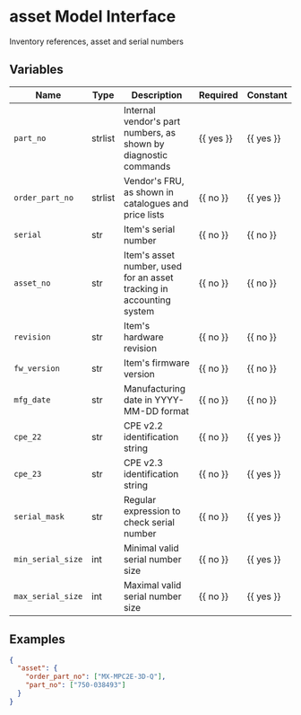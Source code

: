# asset Model Interface

Inventory references, asset and serial numbers

## Variables

<!-- table start -->
| Name              | Type    | Description                                                          | Required  | Constant  |
| ----------------- | ------- | -------------------------------------------------------------------- | --------- | --------- |
| `part_no`         | strlist | Internal vendor's part numbers, as shown by diagnostic commands      | {{ yes }} | {{ yes }} |
| `order_part_no`   | strlist | Vendor's FRU, as shown in catalogues and price lists                 | {{ no }}  | {{ yes }} |
| `serial`          | str     | Item's serial number                                                 | {{ no }}  | {{ no }}  |
| `asset_no`        | str     | Item's asset number, used for an asset tracking in accounting system | {{ no }}  | {{ no }}  |
| `revision`        | str     | Item's hardware revision                                             | {{ no }}  | {{ no }}  |
| `fw_version`      | str     | Item's firmware version                                              | {{ no }}  | {{ no }}  |
| `mfg_date`        | str     | Manufacturing date in YYYY-MM-DD format                              | {{ no }}  | {{ no }}  |
| `cpe_22`          | str     | CPE v2.2 identification string                                       | {{ no }}  | {{ yes }} |
| `cpe_23`          | str     | CPE v2.3 identification string                                       | {{ no }}  | {{ yes }} |
| `serial_mask`     | str     | Regular expression to check serial number                            | {{ no }}  | {{ yes }} |
| `min_serial_size` | int     | Minimal valid serial number size                                     | {{ no }}  | {{ yes }} |
| `max_serial_size` | int     | Maximal valid serial number size                                     | {{ no }}  | {{ yes }} |

<!-- table end -->

## Examples

```json
{
  "asset": {
    "order_part_no": ["MX-MPC2E-3D-Q"],
    "part_no": ["750-038493"]
  }
}
```
